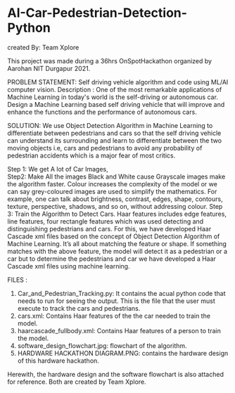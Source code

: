 # AI-Car-Pedestrian-Detection-Python

created By: Team Xplore

This project was made during a 36hrs OnSpotHackathon organized by Aarohan NIT Durgapur 2021.

PROBLEM STATEMENT:
Self driving vehicle algorithm and code using ML/AI computer vision.
Description : One of the most remarkable applications of Machine Learning in today's world is the self-driving or autonomous car. Design a Machine Learning based self driving vehicle that will improve and enhance the functions and the performance of autonomous cars.


SOLUTION:
We use Object Detection Algorithm in Machine Learning to differentiate between pedestrians and cars so that the self driving vehicle can understand its surrounding and learn to differentiate between the two moving objects i.e, cars and pedestrians to avoid any probability of pedestrian accidents which is a major fear of most critics.

Step 1: We get A lot of Car Images,  
Step2: Make All the images Black and White cause Grayscale images make the algorithm faster. Colour increases the complexity of the model or we can say grey-coloured images are used to simplify the mathematics. For example, one can talk about brightness, contrast, edges, shape, contours, texture, perspective, shadows, and so on, without addressing colour.
Step 3: Train the Algorithm to Detect Cars. Haar features includes edge features, line features, four rectangle features which was used detecting and distinguishing pedestrians and cars. For this, we have developed Haar Cascade xml files based on the concept of Object Detection Algorithm of Machine Learning.
It’s all about matching the feature or shape. If something matches with the above feature, the model will detect it as a pedestrian or a car but to determine the pedestrians and car we have developed a Haar Cascade xml files using machine learning.


FILES :
1. Car_and_Pedestrian_Tracking.py: It contains the acual python code that needs to run for seeing the output. This is the file that the user must execute to track the cars and pedestrians.
2. cars.xml: Contains Haar features of the the car needed to train the model.
3. haarcascade_fullbody.xml: Contains Haar features of a person to train the model.
4. software_design_flowchart.jpg: flowchart of the algorithm.
5. HARDWARE HACKATHON DIAGRAM.PNG: contains the hardware design of this hardware hackathon.

Herewith, the hardware design and the software flowchart is also attached for reference. Both are created by Team Xplore.

